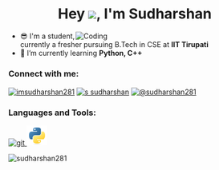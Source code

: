<h1 align="center">Hey <img src="https://github.com/TheDudeThatCode/TheDudeThatCode/blob/master/Assets/Hi.gif" width="29px">, I'm Sudharshan</h1>
<img align="right" alt="Coding" width="370" src="https://raw.githubusercontent.com/TheDudeThatCode/TheDudeThatCode/master/Assets/Developer.gif">

- 😎 I'm a student, currently a fresher pursuing B.Tech in CSE at **IIT Tirupati**
- 🌱 I’m currently learning **Python, C++**

<h3 align="left">Connect with me:</h3>
<p align="left">
<a href="https://twitter.com/imsudharshan281" target="blank"><img align="center" src="https://raw.githubusercontent.com/rahuldkjain/github-profile-readme-generator/master/src/images/icons/Social/twitter.svg" alt="imsudharshan281" height="30" width="40" /></a>
<a href="https://www.linkedin.com/in/s-sudharshan-b55179230/" target="blank"><img align="center" src="https://raw.githubusercontent.com/rahuldkjain/github-profile-readme-generator/master/src/images/icons/Social/linked-in-alt.svg" alt="s sudharshan" height="30" width="40" /></a>
<a href="https://www.hackerrank.com/sudharshan281" target="blank"><img align="center" src="https://raw.githubusercontent.com/rahuldkjain/github-profile-readme-generator/master/src/images/icons/Social/hackerrank.svg" alt="@sudharshan281" height="30" width="40" /></a>
</p>

<h3 align="left">Languages and Tools:</h3>
<p align="left"> <a href="https://git-scm.com/" target="_blank" rel="noreferrer"> <img src="https://www.vectorlogo.zone/logos/git-scm/git-scm-icon.svg" alt="git" width="40" height="40"/> </a> <a href="https://www.python.org" target="_blank" rel="noreferrer"> <img src="https://raw.githubusercontent.com/devicons/devicon/master/icons/python/python-original.svg" alt="python" width="40" height="40"/> </a> </p>

<p align="left"> <img src="https://komarev.com/ghpvc/?username=sudharshan281&label=Profile%20views&color=0e75b6&style=flat" alt="sudharshan281" /> </p>

